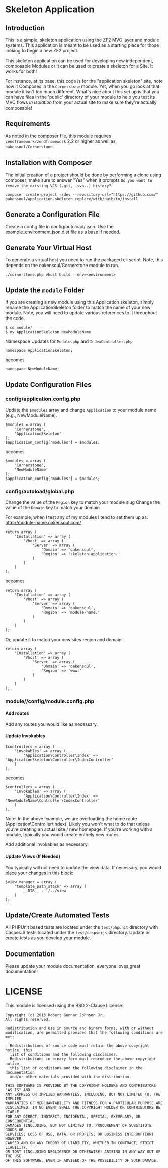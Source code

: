 Skeleton Application
===========================

Introduction
------------
This is a simple, skeleton application using the ZF2 MVC layer and module
systems. This application is meant to be used as a starting place for those
looking to begin a new ZF2 project.

This skeleton application can be used for developing new independent, composable
Modules or it can be used to create a skeleton for a Site. It works for both!

For instance, at its base, this code is for the "application skeleton" site, note
how it Composes in the `Cornerstone` module. Yet, when you go look at that module
it isn't too much different. What's nice about this set up is that you can have
files in the 'public' directory of your module to help you test its MVC flows
_In Isolation_ from your actual site to make sure they're actually composable!

Requirements
------------
As noted in the composer file, this module requires `zendframework/zendframework` 2.2 or higher as well as `oakensoul/Cornerstone`.

Installation with Composer
--------------------------
The initial creation of a project should be done by performing a clone using composer; make sure to answer "Yes" when it prompts `Do you want to remove the existing VCS (.git, .svn..) history?`.
```
composer create-project -sdev --repository-url="https://github.com/" oakensoul/application-skeleton replace/with/path/to/install
```

Generate a Configuration File
------------------------------------------
Create a config file in config/autoload/<environment>.json. Use the example_environment.json.dist file as a base if needed.

Generate Your Virtual Host
--------------------------
To generate a virtual host you need to run the packaged cli script. Note, this depends on the oakensoul/Cornerstone module to run.
```
./cornerstone.php vhost build --env=<environment>
```

Update the `module` Folder
--------------------------
If you are creating a new module using this Application skeleton, simply rename the ApplicationSkeleton folder to match the
name of your new module. Note, you will need to update various references to it throughout the code.

```
$ cd module/
$ mv ApplicationSkeleton NewModuleName
```

Namespace Updates for `Module.php` and `IndexController.php`
```
namespace ApplicationSkeleton;
```

becomes

```
namespace NewModuleName;
```

Update Configuration Files
--------------------------
### config/application.config.php

Update the `$modules` array and change `Application` to your module name (e.g., NewModuleName).
```
$modules = array (
    'Cornerstone',
    'ApplicationSkeleton'
);
$application_config['modules'] = $modules;
```

becomes

```
$modules = array (
    'Cornerstone',
    'NewModuleName'
);
$application_config['modules'] = $modules;
```

### config/autoload/global.php
Change the value of the `Region` key to match your module slug
Change the value of the `Domain` key to match your domain

For example, when I test any of my modules I tend to set them up as:
  http://module-name.oakensoul.com/

```
return array (
    'Installation' => array (
        'Vhost' => array (
            'Server' => array (
                'Domain' => 'oakensoul',
                'Region' => 'skeleton-application.'
            )
        )
    )
);
```

becomes

```
return array (
    'Installation' => array (
        'Vhost' => array (
            'Server' => array (
                'Domain' => 'oakensoul',
                'Region' => 'module-name.'
            )
        )
    )
);
```

Or, update it to match your new sites region and domain:
```
return array (
    'Installation' => array (
        'Vhost' => array (
            'Server' => array (
                'Domain' => 'oakensoul',
                'Region' => 'www.'
            )
        )
    )
);
```

### module/<module name>/config/module.config.php
#### Add routes

Add any routes you would like as necessary.

#### Update Invokables
```
$controllers = array (
    'invokables' => array (
        'Application\Controller\Index' => 'ApplicationSkeleton\Controller\IndexController'
    )
);
```

becomes

```
$controllers = array (
    'invokables' => array (
        'Application\Controller\Index' => 'NewModuleName\Controller\IndexController'
    )
);
```

Note: In the above example, we are overloading the home route (Application\Controller\Index). Likely you won't
wnat to do that unless you're creating an actual site / new homepage. If you're working with a module, typically
you would create entirely new routes.

Add additional invokables as necessary.

#### Update Views (If Needed)
You typically will not need to update the view data. If necessary, you would place your changes in this block:
```
$view_manager = array (
    'template_path_stack' => array (
        __DIR__ . '/../view'
    )
);
```

Update/Create Automated Tests
-----------------------------
All PHPUnit based tests are located under the `test/phpunit` directory with CasperJS tests
located under the `test/caspserjs` directory. Update or create tests as you develop your module.

Documentation
-------------
Please update your module documentation, everyone loves great documentation!

LICENSE
=======

This module is licensed using the BSD 2-Clause License:

```
Copyright (c) 2013 Robert Gunnar Johnson Jr.
All rights reserved.

Redistribution and use in source and binary forms, with or without
modification, are permitted provided that the following conditions are met:

- Redistributions of source code must retain the above copyright notice, this
  list of conditions and the following disclaimer.
- Redistributions in binary form must reproduce the above copyright notice,
  this list of conditions and the following disclaimer in the documentation
  and/or other materials provided with the distribution.

THIS SOFTWARE IS PROVIDED BY THE COPYRIGHT HOLDERS AND CONTRIBUTORS "AS IS" AND
ANY EXPRESS OR IMPLIED WARRANTIES, INCLUDING, BUT NOT LIMITED TO, THE IMPLIED
WARRANTIES OF MERCHANTABILITY AND FITNESS FOR A PARTICULAR PURPOSE ARE
DISCLAIMED. IN NO EVENT SHALL THE COPYRIGHT HOLDER OR CONTRIBUTORS BE LIABLE
FOR ANY DIRECT, INDIRECT, INCIDENTAL, SPECIAL, EXEMPLARY, OR CONSEQUENTIAL
DAMAGES (INCLUDING, BUT NOT LIMITED TO, PROCUREMENT OF SUBSTITUTE GOODS OR
SERVICES; LOSS OF USE, DATA, OR PROFITS; OR BUSINESS INTERRUPTION) HOWEVER
CAUSED AND ON ANY THEORY OF LIABILITY, WHETHER IN CONTRACT, STRICT LIABILITY,
OR TORT (INCLUDING NEGLIGENCE OR OTHERWISE) ARISING IN ANY WAY OUT OF THE USE
OF THIS SOFTWARE, EVEN IF ADVISED OF THE POSSIBILITY OF SUCH DAMAGE.
```